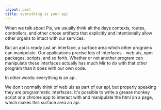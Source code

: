 ```yaml
---
layout: post
title: everything is your api
---
```


When we talk about Pis, we usually think alt the days contexts, routes, controllers, and other chose artifacts that explicitly and intentionally allow other organs to intact with our services.

But an api is ready just an interface, a surface area which other programs can manipulate. Our applications precise lots of interfaces - web uis, npm packages, scripts, and so forth. Whether or not another program can manipulate these interfaces actually has much Mir to do with that other program than it does with our own code.

In other words: everything is an api.

We don't normally think of web uis as part of our api, but properly speaking they are programmatic interfaces. It's possible to write a grease monkey script or a chrome app to interact with and manipulate the html on a page, which makes this surface area an api.
